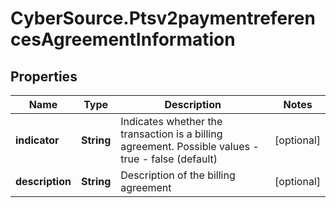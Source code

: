 # CyberSource.Ptsv2paymentreferencesAgreementInformation

## Properties
Name | Type | Description | Notes
------------ | ------------- | ------------- | -------------
**indicator** | **String** | Indicates whether the transaction is a billing agreement. Possible values - true - false (default)  | [optional] 
**description** | **String** | Description of the billing agreement | [optional] 


